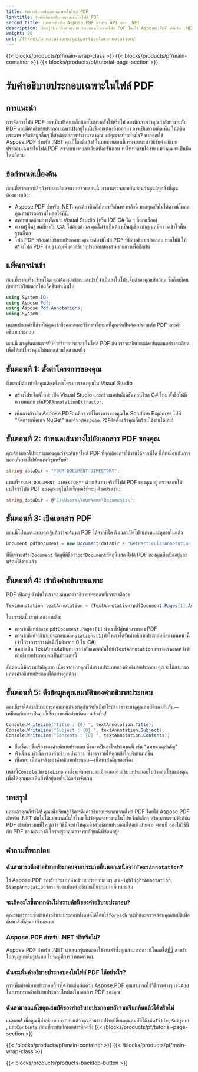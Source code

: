```yaml
---
title: รับคำอธิบายประกอบเฉพาะในไฟล์ PDF
linktitle: รับคำอธิบายประกอบเฉพาะในไฟล์ PDF
second_title: เอกสารอ้างอิง Aspose.PDF สำหรับ API ของ .NET
description: เรียนรู้วิธีการดึงคำอธิบายประกอบเฉพาะจากไฟล์ PDF โดยใช้ Aspose.PDF สำหรับ .NET ในบทช่วยสอน 2,000 คำโดยละเอียดนี้ เหมาะสำหรับนักพัฒนา
weight: 80
url: /th/net/annotations/getparticularannotation/
---
```


{{< blocks/products/pf/main-wrap-class >}}
{{< blocks/products/pf/main-container >}}
{{< blocks/products/pf/tutorial-page-section >}}

# รับคำอธิบายประกอบเฉพาะในไฟล์ PDF

## การแนะนำ

การจัดการไฟล์ PDF อาจเป็นปริศนาเล็กน้อยในบางครั้งใช่หรือไม่ ลองนึกภาพว่าคุณกำลังทำงานกับ PDF และมีคำอธิบายประกอบเฉพาะฝังอยู่ในนั้นซึ่งคุณต้องดึงออกมา อาจเป็นความคิดเห็น โน้ตติดกระดาษ หรือข้อมูลอื่นๆ ที่สำคัญต่อการทำงานของคุณ แต่คุณจะทำอย่างไร? หากคุณใช้ Aspose.PDF สำหรับ .NET คุณก็โชคดีแล้ว! ในบทช่วยสอนนี้ เราจะแนะนำวิธีรับคำอธิบายประกอบเฉพาะในไฟล์ PDF เราจะแบ่งรายละเอียดทีละขั้นตอน ทำให้ทำตามได้ง่าย แม้ว่าคุณจะเป็นมือใหม่ก็ตาม

## ข้อกำหนดเบื้องต้น

ก่อนที่เราจะเจาะลึกถึงรายละเอียดของบทช่วยสอนนี้ เรามาตรวจสอบกันก่อนว่าคุณมีทุกสิ่งที่คุณต้องการแล้ว:

-  Aspose.PDF สำหรับ .NET: คุณต้องติดตั้งไลบรารีอันทรงพลังนี้ หากคุณยังไม่ได้ดาวน์โหลด คุณสามารถดาวน์โหลดได้[ที่นี่](https://releases.aspose.com/pdf/net/).
- สภาพแวดล้อมการพัฒนา: Visual Studio (หรือ IDE C# ใด ๆ ที่คุณเลือก)
- ความรู้พื้นฐานเกี่ยวกับ C#: ไม่ต้องกังวล คุณไม่จำเป็นต้องเป็นผู้เชี่ยวชาญ แค่มีความเข้าใจพื้นฐานก็พอ
- ไฟล์ PDF พร้อมคำอธิบายประกอบ: คุณจะต้องมีไฟล์ PDF ที่มีคำอธิบายประกอบ หากไม่มี ให้สร้างไฟล์ PDF ง่ายๆ และเพิ่มคำอธิบายประกอบสองสามรายการเพื่อฝึกฝน

## แพ็คเกจนำเข้า

ก่อนที่เราจะเริ่มเขียนโค้ด คุณต้องนำเข้าเนมสเปซที่จำเป็นลงในโปรเจ็กต์ของคุณเสียก่อน ซึ่งก็เหมือนกับการเตรียมฉากให้แอ็คชันดำเนินไป

```csharp
using System.IO;
using Aspose.Pdf;
using Aspose.Pdf.Annotations;
using System;
```

เนมสเปซเหล่านี้ช่วยให้คุณเข้าถึงคลาสและวิธีการทั้งหมดที่คุณจำเป็นต้องทำงานกับ PDF และคำอธิบายประกอบ

ตอนนี้ มาดูขั้นตอนการรับคำอธิบายประกอบในไฟล์ PDF กัน เราจะอธิบายแต่ละขั้นตอนอย่างละเอียดเพื่อให้แน่ใจว่าคุณไม่พลาดส่วนใดส่วนหนึ่ง

## ขั้นตอนที่ 1: ตั้งค่าโครงการของคุณ

สิ่งแรกที่ต้องทำคือคุณต้องตั้งค่าโครงการของคุณใน Visual Studio 

-  สร้างโปรเจ็กต์ใหม่: เปิด Visual Studio และสร้างแอปพลิเคชันคอนโซล C# ใหม่ ตั้งชื่อให้มีความหมาย เช่น`PDFAnnotationExtractor`.
  
-  เพิ่มการอ้างอิง Aspose.PDF: คลิกขวาที่โครงการของคุณใน Solution Explorer ไปที่ "จัดการแพ็คเกจ NuGet" และค้นหา`Aspose.PDF`ติดตั้งแล้วคุณก็พร้อมใช้งานได้เลย!

## ขั้นตอนที่ 2: กำหนดเส้นทางไปยังเอกสาร PDF ของคุณ

คุณต้องบอกโปรแกรมของคุณว่าจะค้นหาไฟล์ PDF ที่คุณต้องการใช้งานได้จากที่ใด นี่ก็เหมือนกับการบอกเส้นทางไปยังแผนที่ขุมทรัพย์!

```csharp
string dataDir = "YOUR DOCUMENT DIRECTORY";
```

 แทนที่`"YOUR DOCUMENT DIRECTORY"` ด้วยเส้นทางจริงที่ไฟล์ PDF ของคุณอยู่ ตรวจสอบให้แน่ใจว่าไฟล์ PDF ของคุณอยู่ในไดเร็กทอรีที่ระบุ ตัวอย่างเช่น:

```csharp
string dataDir = @"C:\Users\YourName\Documents\";
```

## ขั้นตอนที่ 3: เปิดเอกสาร PDF

ตอนนี้โปรแกรมของคุณรู้แล้วว่าจะค้นหา PDF ได้จากที่ใด ถึงเวลาเปิดโปรแกรมและดูภายในแล้ว

```csharp
Document pdfDocument = new Document(dataDir + "GetParticularAnnotation.pdf");
```

 ที่นี่เราจะสร้าง`Document` วัตถุที่มีชื่อว่า`pdfDocument`วัตถุนี้แสดงไฟล์ PDF ของคุณซึ่งเปิดอยู่และพร้อมใช้งานแล้ว

## ขั้นตอนที่ 4: เข้าถึงคำอธิบายเฉพาะ

PDF เปิดอยู่ ดังนั้นให้เราลองค้นหาคำอธิบายประกอบที่เจาะจงดีกว่า

```csharp
TextAnnotation textAnnotation = (TextAnnotation)pdfDocument.Pages[1].Annotations[1];
```

ในบรรทัดนี้ เราทำสองสามสิ่ง:
-  การเข้าถึงหน้าแรก:`pdfDocument.Pages[1]` นำเราไปสู่หน้าแรกของ PDF
-  การเข้าถึงคำอธิบายประกอบ:`Annotations[1]`ทำให้เราได้รับคำอธิบายประกอบที่สองบนหน้านี้ (จำไว้ว่าการสร้างดัชนีเริ่มต้นจาก 0 ใน C#)
-  แคสต์เป็น TextAnnotation: เรากำลังแคสต์มันไปยัง`TextAnnotation` เพราะเราคาดหวังว่าคำอธิบายประกอบจะเป็นประเภทนี้

ขั้นตอนนี้มีความสำคัญมาก เนื่องจากหากคุณไม่ทราบประเภทของคำอธิบายประกอบ คุณจะไม่สามารถแสดงคำอธิบายประกอบได้อย่างถูกต้อง

## ขั้นตอนที่ 5: ดึงข้อมูลคุณสมบัติของคำอธิบายประกอบ

ตอนนี้เราได้คำอธิบายประกอบมาแล้ว มาดูกันว่ามันมีอะไรบ้าง เราจะมาดูคุณสมบัติของมันกัน—เหมือนกับการเปิดคุกกี้เสี่ยงทายเพื่ออ่านข้อความข้างใน!

```csharp
Console.WriteLine("Title : {0} ", textAnnotation.Title);
Console.WriteLine("Subject : {0} ", textAnnotation.Subject);
Console.WriteLine("Contents : {0} ", textAnnotation.Contents);
```

- ชื่อเรื่อง: ชื่อเรื่องของคำอธิบายประกอบ ซึ่งอาจเป็นอะไรประมาณนี้ เช่น “หมายเหตุสำคัญ”
- หัวเรื่อง: หัวเรื่องของคำอธิบายประกอบ ซึ่งอาจช่วยให้คุณเข้าใจบริบทมากขึ้น
- เนื้อหา: เนื้อหาจริงของคำอธิบายประกอบ—เนื้อหาสำคัญของเรื่อง

 เหล่านี้`Console.WriteLine` คำสั่งจะพิมพ์รายละเอียดของคำอธิบายประกอบไปยังคอนโซลของคุณ เพื่อให้คุณมองเห็นสิ่งที่อยู่ภายในได้อย่างชัดเจน

## บทสรุป

และแล้วคุณก็ทำได้! คุณเพิ่งเรียนรู้วิธีการดึงคำอธิบายประกอบจากไฟล์ PDF โดยใช้ Aspose.PDF สำหรับ .NET มันไม่ได้แย่ขนาดนั้นใช่ไหม ไม่ว่าคุณจะทำงานในโปรเจ็กต์เล็กๆ หรือผสานรวมฟังก์ชัน PDF เข้ากับระบบที่ใหญ่กว่า วิธีนี้จะทำให้คุณดึงคำอธิบายประกอบได้อย่างง่ายดาย ตอนนี้ ลองใช้วิธีนี้กับ PDF ของคุณเองสิ ใครจะรู้ว่าคุณอาจพบอัญมณีที่ซ่อนอยู่!

## คำถามที่พบบ่อย

###  ฉันสามารถดึงคำอธิบายประกอบจากประเภทอื่นนอกเหนือจาก`TextAnnotation`?  
 ใช่ Aspose.PDF รองรับประเภทคำอธิบายประกอบต่างๆ เช่น`HighlightAnnotation`, `StampAnnotation`ฯลฯ เพียงแปลงคำอธิบายเป็นประเภทที่เหมาะสม

### จะเกิดอะไรขึ้นหากฉันไม่ทราบดัชนีของคำอธิบายประกอบ?  
 คุณสามารถวนซ้ำผ่านคำอธิบายประกอบทั้งหมดได้โดยใช้`foreach` วนซ้ำและตรวจสอบคุณสมบัติเพื่อค้นหาสิ่งที่คุณกำลังมองหา

### Aspose.PDF สำหรับ .NET ฟรีหรือไม่?  
 Aspose.PDF สำหรับ .NET นำเสนอรุ่นทดลองใช้งานฟรีซึ่งคุณสามารถดาวน์โหลดได้[ที่นี่](https://releases.aspose.com/) สำหรับใบอนุญาตเต็มรูปแบบ โปรดดูที่[การกำหนดราคา](https://purchase.aspose.com/buy).

### ฉันจะเพิ่มคำอธิบายประกอบลงในไฟล์ PDF ได้อย่างไร?  
การเพิ่มคำอธิบายประกอบก็ทำได้ง่ายเช่นกันด้วย Aspose.PDF คุณสามารถใช้วิธีการต่างๆ เช่น`Add` ในการแทรกคำอธิบายประกอบใหม่ลงในเอกสาร PDF ของคุณ

### ฉันสามารถแก้ไขคุณสมบัติของคำอธิบายประกอบหลังจากเรียกค้นแล้วได้หรือไม่  
 แน่นอน! เมื่อคุณมีคำอธิบายประกอบแล้ว คุณสามารถปรับเปลี่ยนคุณสมบัติได้ เช่น`Title`, `Subject` , และ`Contents` ก่อนที่จะบันทึกเอกสารอีกครั้ง
{{< /blocks/products/pf/tutorial-page-section >}}

{{< /blocks/products/pf/main-container >}}
{{< /blocks/products/pf/main-wrap-class >}}

{{< blocks/products/products-backtop-button >}}
